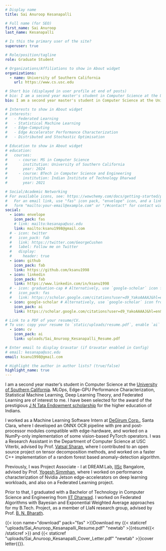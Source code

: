 ```yaml
---
# Display name
title: Sai Anuroop Kesanapalli

# Full name (for SEO)
first_name: Sai Anuroop
last_name: Kesanapalli

# Is this the primary user of the site?
superuser: true

# Role/position/tagline
role: Graduate Student

# Organizations/Affiliations to show in About widget
organizations:
  - name: University of Southern California
    url: https://www.cs.usc.edu

# Short bio (displayed in user profile at end of posts)
# bio: I am a second year master's student in Computer Science at the University of Southern California. My research interests are chiefly Statistical Machine Learning, Edge-GPU Performance Characterization, Deep Learning Theory, Stochastic Optimization, Federated Learning, and Embedded Computing.
bio: I am a second year master's student in Computer Science at the University of Southern California. MLOps, Edge-GPU Performance Characterization, Statistical Machine Learning, Deep Learning Theory, and Federated Learning are of interest to me.

# Interests to show in About widget
# interests:
#   - Federated Learning
#   - Statistical Machine Learning
#   - Edge-Computing
#   - Edge Accelerator Performance Characterization
#   - Distributed and Stochastic Optimisation

# Education to show in About widget
# education:
#   courses:
#     - course: MS in Computer Science
#       institution: University of Southern California
#       year: 2024
#     - course: BTech in Computer Science and Engineering
#       institution: Indian Institute of Technology Dharwad
#       year: 2021

# Social/Academic Networking
# For available icons, see: https://wowchemy.com/docs/getting-started/page-builder/#icons
#   For an email link, use "fas" icon pack, "envelope" icon, and a link in the
#   form "mailto:your-email@example.com" or "/#contact" for contact widget.
social:
  - icon: envelope
    icon_pack: fas
    # link: mailto:kesanapa@usc.edu
    link: mailto:ksanu1998@gmail.com
  # - icon: twitter
  #   icon_pack: fab
  #   link: https://twitter.com/GeorgeCushen
  #   label: Follow me on Twitter
  #   display:
  #     header: true
  - icon: github
    icon_pack: fab
    link: https://github.com/ksanu1998
  - icon: linkedin
    icon_pack: fab
    link: https://www.linkedin.com/in/ksanu1998
  # - icon: graduation-cap # Alternatively, use `google-scholar` icon from `ai` icon pack
  #   icon_pack: fas
  #   link: https://scholar.google.com/citations?user=d9_YakoAAAAJ&hl=en&oi=ao
  - icon: google-scholar # Alternatively, use `google-scholar` icon from `ai` icon pack
    icon_pack: ai
    link: https://scholar.google.com/citations?user=d9_YakoAAAAJ&hl=en&oi=ao

# Link to a PDF of your resume/CV.
# To use: copy your resume to `static/uploads/resume.pdf`, enable `ai` icons in `params.yaml`, # and uncomment the lines below.
  - icon: cv
    icon_pack: ai
    link: uploads/Sai_Anuroop_Kesanapalli_Resume.pdf

# Enter email to display Gravatar (if Gravatar enabled in Config)
# email: kesanapa@usc.edu
email: ksanu1998@gmail.com

# Highlight the author in author lists? (true/false)
highlight_name: true
---
```


<!-- I am a second year master’s student in Computer Science at the <a href="https://www.cs.usc.edu/">University of Southern California</a>. My interests are chiefly Statistical Machine Learning, Edge-GPU Performance Characterization, Deep Learning Theory, Stochastic Optimization, Federated Learning, and Embedded Computing. I have been selected for the award of the prestigious <a href="https://www.tata.com/newsroom/backing-the-brightest-jn-tata-endowment-fund">J N Tata Endowment scholarship</a> for the higher education of Indians. -->
I am a second year master’s student in Computer Science at the <a href="https://www.cs.usc.edu/">University of Southern California</a>. MLOps, Edge-GPU Performance Characterization, Statistical Machine Learning, Deep Learning Theory, and Federated Learning are of interest to me. I have been selected for the award of the prestigious <a href="https://www.tata.com/newsroom/backing-the-brightest-jn-tata-endowment-fund">J N Tata Endowment scholarship</a> for the higher education of Indians.

I worked as a Machine Learning Software Intern at <a href="https://www.degirum.ai">DeGirum Corp.</a>, Santa Clara, where I developed an ONNX OCR pipeline with pre and post-processor modules compatible with edge-hardware, and worked on a NumPy-only implementation of some vision-based PyTorch operators. I was a Research Assistant in the Department of Computer Science at USC Viterbi, advised by Prof. <a href="https://vatsalsharan.github.io/">Vatsal Sharan</a>, where I contributed to an open source project on tensor decomposition methods, and worked on a faster C++ implementation of a random forest based anomaly-detection algorithm.

Previously, I was Project Associate - I at DREAM:Lab, <a href="https://iisc.ac.in/">IISc</a> Bangalore, advised by Prof. <a href="http://cds.iisc.ac.in/faculty/simmhan/">Yogesh Simmhan</a>, where I worked on performance characterization of Nvidia Jetson edge-accelerators on deep learning workloads, and also on a Federated Learning project.

Prior to that, I graduated with a Bachelor of Technology in Computer Science and Engineering from <a href="https://www.iitdh.ac.in/">IIT Dharwad</a>. I worked on Federated Algorithms with Bayesian and Exponential Weighted Average approaches for my B.Tech. Project, as a member of LIaN research group, advised by Prof. <a href="https://bnbharath.wordpress.com/">B. N. Bharath</a>.

{{< icon name="download" pack="fas" >}}Download my {{< staticref "uploads/Sai_Anuroop_Kesanapalli_Resume.pdf" "newtab" >}}résumé{{< /staticref >}} and {{< staticref "uploads/Sai_Anuroop_Kesanapalli_Cover_Letter.pdf" "newtab" >}}cover letter{{</staticref>}}.

